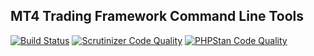 ## MT4 Trading Framework Command Line Tools

[![Build Status](https://scrutinizer-ci.com/g/rosasurfer/mt4-cli/badges/build.png?b=master)](https://scrutinizer-ci.com/g/rosasurfer/mt4-cli/build-status/master)
[![Scrutinizer Code Quality](https://scrutinizer-ci.com/g/rosasurfer/mt4-cli/badges/quality-score.png?b=master)](https://scrutinizer-ci.com/g/rosasurfer/mt4-cli/?branch=master)
[![PHPStan Code Quality](https://img.shields.io/badge/PHPStan-level_0-red.svg?style=flat)](https://github.com/phpstan/phpstan)
